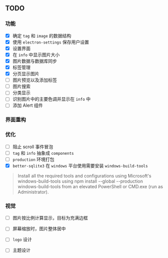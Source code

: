 ## TODO

### 功能

- [x] 确定 `tag` 和 `image` 的数据结构
- [x] 使用 `electron-settings` 保存用户设置
- [x] 设置界面
- [x] 在 `info` 中显示图片大小
- [x] 图片数据与数据库同步
- [x] 标签管理
- [x] 分页显示图片
- [ ] 图片预览以及添加标签
- [ ] 图片搜索
- [ ] 分类显示
- [ ] 识别图片中的主要色调并显示在 `info` 中
- [ ] 添加 Alert 组件

### 界面重构

### 优化

- [ ] 阻止 scroll 事件冒泡
- [ ] `tag` 和 `info` 抽象成 `components`
- [ ] `production` 环境打包
- [x] `better-sqlite3` 在 `windows` 平台使用需要安装 `windows-build-tools`
> Install all the required tools and configurations using Microsoft's windows-build-tools using npm install --global --production windows-build-tools from an elevated PowerShell or CMD.exe (run as Administrator).

### 视觉

- [ ] 图片按比例计算显示，目标为充满边框
- [ ] 屏幕缩放时，图片整体居中
- [ ] `logo` 设计
- [ ] 主题设计

